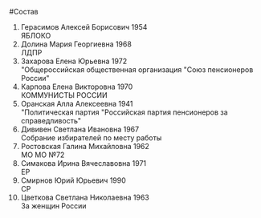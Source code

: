 #Состав
1. Герасимов Алексей Борисович 1954   
    ЯБЛОКО
2. Долина Мария Георгиевна 1968   
    ЛДПР
3. Захарова Елена Юрьевна 1972   
    "Общероссийская общественная организация "Союз пенсионеров России"
4. Карпова Елена Викторовна 1970   
    КОММУНИСТЫ РОССИИ
5. Оранская Алла Алексеевна 1941   
    "Политическая партия "Российская партия пенсионеров за справедливость"
6. Дививен Светлана Ивановна 1967   
    Собрание избирателей по месту работы
7. Ростовская Галина Михайловна 1962   
    МО МО №72
8. Симакова Ирина Вячеславовна 1971   
    ЕР
9. Смирнов Юрий Юрьевич 1990   
    СР
10. Цветкова Светлана Николаевна 1963   
    За женщин России
